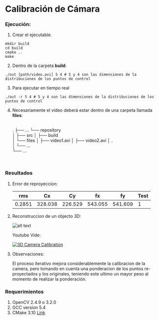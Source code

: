 # Calibración de Cámara

### Ejecución:

1. Crear el ejecutable.
```
mkdir build
cd build
cmake ..
make
```

2. Dentro de la carpeta **build**:
```
./out [path/video.avi] 5 4 # 5 y 4 son las dimensiones de la distribuciones de los puntos de control
```

3. Para ejecutar en tiempo real 
```
./out -r 5 4 # 5 y 4 son las dimensiones de la distribuciones de los puntos de control
```
4. Necesariamente el video deberá estar dentro de una carpeta llamada **files**: <br><br>

    .
    ├── ...
    └── repository                   
    │    ├── src
    │    ├── build        
    │    └── files
    │        ├── video1.avi 
    │        ├── video2.avi
    │        .      
    │        └── ...            
    └── ...

<br>

### Resultados

1. Error de reproyeccion:

    | rms      | Cx      | Cy      | fx      | fy      | Test |
    | -------- | ------- | ------- | ------- | ------- | ---- |
    | 0.2851   | 328.038 | 226.529 | 543.055 | 541.609 | 1    |  

2. Reconstruccion de un objecto 3D:

    ![alt text](ringspattern.gif)

    Youtube Vide:

    [![3D Camera Calibration](https://img.youtube.com/vi/pm2XkwcAI60/0.jpg)](https://www.youtube.com/watch?v=pm2XkwcAI60&feature=youtu.be)

3. Observaciones:

    El proceso iterativo mejora considerablemente la calibracion de la camera, pero tomando en cuenta una ponderacion de los puntos
    re-proyectados y los originales, teniendo este ultimo un mayor peso al momento de realizar la ponderación.


### Requerimientos
1. OpenCV 2.4.9 o 3.2.0
2. GCC version 5.4
5. CMake 3.10 [Link](https://www.claudiokuenzler.com/blog/755/install-upgrade-cmake-3.10.1-ubuntu-14.04-trusty-alternatives#.XBCpRhC22kA)